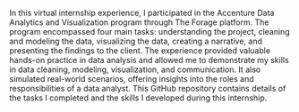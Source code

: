 In this virtual internship experience, I participated in the Accenture Data Analytics and Visualization program through The Forage platform. The program encompassed four main tasks: understanding the project, cleaning and modeling the data, visualizing the data, creating a narrative, and presenting the findings to the client. The experience provided valuable hands-on practice in data analysis and allowed me to demonstrate my skills in data cleaning, modeling, visualization, and communication. It also simulated real-world scenarios, offering insights into the roles and responsibilities of a data analyst. This GitHub repository contains details of the tasks I completed and the skills I developed during this internship.

